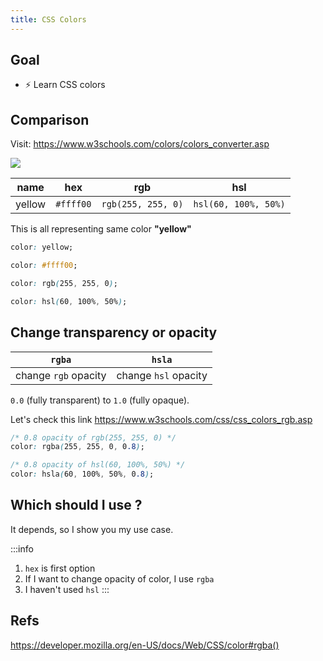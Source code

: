 ```yaml
---
title: CSS Colors
---
```


## Goal
- ⚡ Learn CSS colors

## Comparison

Visit: https://www.w3schools.com/colors/colors_converter.asp

![](../../img/2020-05-14-05-51-42.png)

| name   | hex       | rgb                | hsl                  |
| ------ | --------- | ------------------ | -------------------- |
| yellow | `#ffff00` | `rgb(255, 255, 0)` | `hsl(60, 100%, 50%)` |

This is all representing same color **"yellow"**

```css title="CSS usage example"
color: yellow;

color: #ffff00;

color: rgb(255, 255, 0);

color: hsl(60, 100%, 50%);
```


## Change transparency or opacity
| `rgba`               | `hsla`               |
| -------------------- | -------------------- |
| change `rgb` opacity | change `hsl` opacity |


`0.0` (fully transparent) to `1.0` (fully opaque).

Let's check this link
https://www.w3schools.com/css/css_colors_rgb.asp

```css title="CSS usage example"
/* 0.8 opacity of rgb(255, 255, 0) */
color: rgba(255, 255, 0, 0.8);

/* 0.8 opacity of hsl(60, 100%, 50%) */
color: hsla(60, 100%, 50%, 0.8);
```



## Which should I use ?
It depends, so I show you my use case.

:::info
1. `hex` is first option
2. If I want to change opacity of color, I use `rgba`
3. I haven't used `hsl`
:::

## Refs

https://developer.mozilla.org/en-US/docs/Web/CSS/color#rgba()